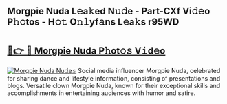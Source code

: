 ## Morgpie Nuda L𝚎a𝚔ed N𝚞𝚍e - Part-CXf Vi𝚍𝚎o P𝚑𝚘tos - H𝚘𝚝 O𝚗𝚕yf𝚊ns L𝚎a𝚔s r95WD

# <h2><a href="http://kfcrcvg.oniu.top/?m=Morgpie+Nuda">🔗👉 🔴 Morgpie Nuda P𝚑ot𝚘𝚜 V𝚒d𝚎o</a></h2>

[![Morgpie Nuda Nu𝚍e𝚜](https://i.imgur.com/0qMVB7G.gif)](http://kfcrcvg.oniu.top/?m=Morgpie+Nuda)
Social media influencer Morgpie Nuda, celebrated for sharing dance and lifestyle information, consisting of presentations and blogs. Versatile clown Morgpie Nuda, known for their exceptional skills and accomplishments in entertaining audiences with humor and satire.  
